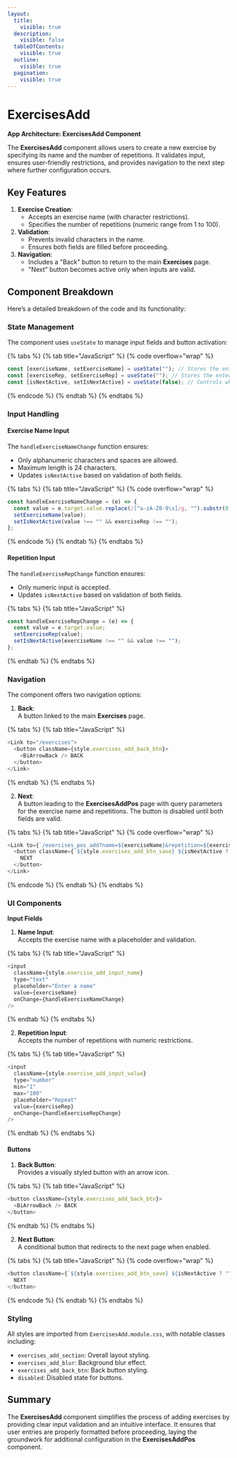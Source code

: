 ```yaml
---
layout:
  title:
    visible: true
  description:
    visible: false
  tableOfContents:
    visible: true
  outline:
    visible: true
  pagination:
    visible: true
---
```


# ExercisesAdd

**App Architecture: ExercisesAdd Component**

The **ExercisesAdd** component allows users to create a new exercise by specifying its name and the number of repetitions. It validates input, ensures user-friendly restrictions, and provides navigation to the next step where further configuration occurs.

## **Key Features**

1. **Exercise Creation**:
   * Accepts an exercise name (with character restrictions).
   * Specifies the number of repetitions (numeric range from 1 to 100).
2. **Validation**:
   * Prevents invalid characters in the name.
   * Ensures both fields are filled before proceeding.
3. **Navigation**:
   * Includes a "Back" button to return to the main **Exercises** page.
   * "Next" button becomes active only when inputs are valid.

## **Component Breakdown**

Here’s a detailed breakdown of the code and its functionality:

### **State Management**

The component uses `useState` to manage input fields and button activation:

{% tabs %}
{% tab title="JavaScript" %}
{% code overflow="wrap" %}
```javascript
const [exerciseName, setExerciseName] = useState(""); // Stores the entered name of the exercise.
const [exerciseRep, setExerciseRep] = useState(""); // Stores the entered number of repetitions.
const [isNextActive, setIsNextActive] = useState(false); // Controls whether the "Next" button is enabled.
```
{% endcode %}
{% endtab %}
{% endtabs %}

### Input Handling

#### Exercise Name Input

The `handleExerciseNameChange` function ensures:

* Only alphanumeric characters and spaces are allowed.
* Maximum length is 24 characters.
* Updates `isNextActive` based on validation of both fields.

{% tabs %}
{% tab title="JavaScript" %}
{% code overflow="wrap" %}
```javascript
const handleExerciseNameChange = (e) => {
  const value = e.target.value.replace(/[^a-zA-Z0-9\s]/g, "").substr(0, 24);
  setExerciseName(value);
  setIsNextActive(value !== "" && exerciseRep !== "");
};
```
{% endcode %}
{% endtab %}
{% endtabs %}

#### **Repetition Input**

The `handleExerciseRepChange` function ensures:

* Only numeric input is accepted.
* Updates `isNextActive` based on validation of both fields.

{% tabs %}
{% tab title="JavaScript" %}
```javascript
const handleExerciseRepChange = (e) => {
  const value = e.target.value;
  setExerciseRep(value);
  setIsNextActive(exerciseName !== "" && value !== "");
};
```
{% endtab %}
{% endtabs %}

### Navigation

The component offers two navigation options:

1. **Back**:\
   A button linked to the main **Exercises** page.

{% tabs %}
{% tab title="JavaScript" %}
```javascript
<Link to="/exercises">
  <button className={style.exercises_add_back_btn}>
    <BiArrowBack /> BACK
  </button>
</Link>
```
{% endtab %}
{% endtabs %}

2. **Next**:\
   A button leading to the **ExercisesAddPos** page with query parameters for the exercise name and repetitions. The button is disabled until both fields are valid.

{% tabs %}
{% tab title="JavaScript" %}
{% code overflow="wrap" %}
```javascript
<Link to={`/exercises_pos_add?name=${exerciseName}&repetition=${exerciseRep}`}>
  <button className={`${style.exercises_add_btn_save} ${isNextActive ? "" : style.disabled}`} disabled={!isNextActive}>
    NEXT
  </button>
</Link>
```
{% endcode %}
{% endtab %}
{% endtabs %}

### UI Components

**Input Fields**

1. **Name Input**:\
   Accepts the exercise name with a placeholder and validation.

{% tabs %}
{% tab title="JavaScript" %}
```javascript
<input
  className={style.exercise_add_input_name}
  type="text"
  placeholder="Enter a name"
  value={exerciseName}
  onChange={handleExerciseNameChange}
/>
```
{% endtab %}
{% endtabs %}

2. **Repetition Input**:\
   Accepts the number of repetitions with numeric restrictions.

{% tabs %}
{% tab title="JavaScript" %}
```javascript
<input
  className={style.exercise_add_input_value}
  type="number"
  min="1"
  max="100"
  placeholder="Repeat"
  value={exerciseRep}
  onChange={handleExerciseRepChange}
/>
```
{% endtab %}
{% endtabs %}

#### **Buttons**

1. **Back Button**:\
   Provides a visually styled button with an arrow icon.

{% tabs %}
{% tab title="JavaScript" %}
```javascript
<button className={style.exercises_add_back_btn}>
  <BiArrowBack /> BACK
</button>
```
{% endtab %}
{% endtabs %}

2. **Next Button**:\
   A conditional button that redirects to the next page when enabled.

{% tabs %}
{% tab title="JavaScript" %}
{% code overflow="wrap" %}
```javascript
<button className={`${style.exercises_add_btn_save} ${isNextActive ? "" : style.disabled}`} disabled={!isNextActive}>
  NEXT
</button>
```
{% endcode %}
{% endtab %}
{% endtabs %}

### Styling

All styles are imported from `ExercisesAdd.module.css`, with notable classes including:

* `exercises_add_section`: Overall layout styling.
* `exercises_add_blur`: Background blur effect.
* `exercises_add_back_btn`: Back button styling.
* `disabled`: Disabled state for buttons.

## Summary

The **ExercisesAdd** component simplifies the process of adding exercises by providing clear input validation and an intuitive interface. It ensures that user entries are properly formatted before proceeding, laying the groundwork for additional configuration in the **ExercisesAddPos** component.
